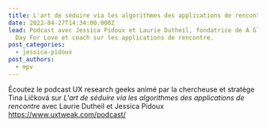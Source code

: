 ```yaml
---
title: L'art de séduire via les algorithmes des applications de rencontre
date: 2022-04-27T14:34:00.000Z
lead: Podcast avec Jessica Pidoux et Laurie Dutheil, fondatrice de A Glorious
  Day For Love et coach sur les applications de rencontre.
post_categories:
  - jessica-pidoux
post_authors:
  - mpv
---
```

Écoutez le podcast UX research geeks animé par la chercheuse et stratège Tina Ličková sur *L'art de séduire via les algorithmes des applications de rencontre* avec Laurie Dutheil et Jessica Pidoux
<https://www.uxtweak.com/podcast/>